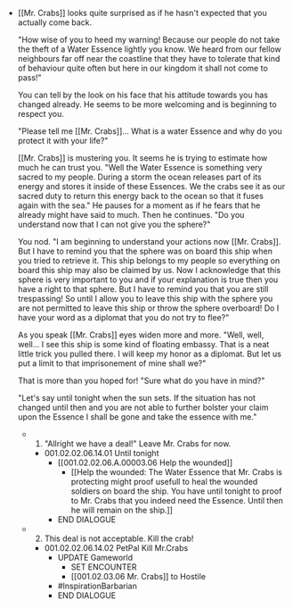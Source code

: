 - [[Mr. Crabs]] looks quite surprised as if he hasn't expected that you actually come back.
  
  "How wise of you to heed my warning! Because our people do not take the theft of a Water Essence lightly you know. We heard from our fellow neighbours far off near the coastline that they have to tolerate that kind of behaviour quite often but here in our kingdom it shall not come to pass!"
  
  You can tell by the look on his face that his attitude towards you has changed already. He seems to be more welcoming and is beginning to respect you.
  
  "Please tell me [[Mr. Crabs]]… What is a water Essence and why do you protect it with your life?"
  
  [[Mr. Crabs]] is mustering you. It seems he is trying to estimate how much he can trust you. "Well the Water Essence is something very sacred to my people. During a storm the ocean releases part of its energy and stores it inside of these Essences. We the crabs see it as our sacred duty to return this energy back to the ocean so that it fuses again with the sea." He pauses for a moment as if he fears that he already might have said to much. Then he continues. "Do you understand now that I can not give you the sphere?"
  
  You nod. "I am beginning to understand your actions now [[Mr. Crabs]]. But I have to remind you that the sphere was on board this ship when you tried to retrieve it. This ship belongs to my people so everything on board this ship may also be claimed by us. Now I acknowledge that this sphere is very important to you and if your explanation is true then you have a right to that sphere. But I have to remind you that you are still trespassing! So until I allow you to leave this ship with the sphere you are not permitted to leave this ship or throw the sphere overboard! Do I have your word as a diplomat that you do not try to flee?"
  
  As you speak [[Mr. Crabs]] eyes widen more and more. "Well, well, well… I see this ship is some kind of floating embassy. That is a neat little trick you pulled there. I will keep my honor as a diplomat. But let us put a limit to that imprisonement of mine shall we?"
  
  That is more than you hoped for! "Sure what do you have in mind?"
  
  "Let's say until tonight when the sun sets. If the situation has not changed until then and you are not able to further bolster your claim upon the Essence I shall be gone and take the essence with me."
	- 1. "Allright we have a deal!" Leave Mr. Crabs for now.
		- 001.02.02.06.14.01 Until tonight
			- [[001.02.02.06.A.00003.06 Help the wounded]]
				- [[Help the wounded: The Water Essence that Mr. Crabs is protecting might proof usefull to heal the wounded soldiers on board the ship. You have until tonight to proof to Mr. Crabs that you indeed need the Essence. Until then he will remain on the ship.]]
			- END DIALOGUE
	- 2. This deal is not acceptable. Kill the crab!
		- 001.02.02.06.14.02 PetPal Kill Mr.Crabs
			- UPDATE Gameworld
				- SET ENCOUNTER
				- [[001.02.03.06 Mr. Crabs]] to Hostile
			- #InspirationBarbarian
			- END DIALOGUE